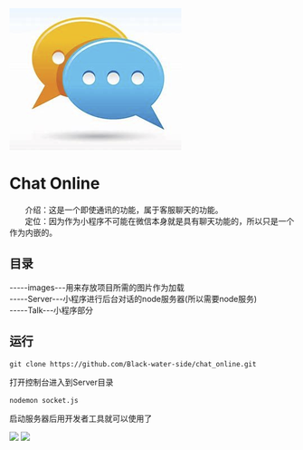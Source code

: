 <p>
    <img src="./images/chaticon.png"/>
</p>

# Chat Online    
&nbsp;&nbsp;&nbsp;&nbsp;&nbsp;&nbsp;&nbsp;介绍：这是一个即使通讯的功能，属于客服聊天的功能。  
&nbsp;&nbsp;&nbsp;&nbsp;&nbsp;&nbsp;&nbsp;定位：因为作为小程序不可能在微信本身就是具有聊天功能的，所以只是一个作为内嵌的。
## 目录
-----images---用来存放项目所需的图片作为加载  
-----Server---小程序进行后台对话的node服务器(所以需要node服务)  
-----Talk---小程序部分  
## 运行
```
git clone https://github.com/Black-water-side/chat_online.git
```
打开控制台进入到Server目录
```
nodemon socket.js
```
启动服务器后用开发者工具就可以使用了
<p>
    <img src="https://www.lgstatic.com/10/a39180560fba45f2b71f000753c10d9b.png"/>
    <img src="https://www.lgstatic.com/10/a8490c37a7994cb2b6049bc8ed69b96a.png"/>
</p>